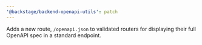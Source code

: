 ```yaml
---
'@backstage/backend-openapi-utils': patch
---
```


Adds a new route, `/openapi.json` to validated routers for displaying their full OpenAPI spec in a standard endpoint.
